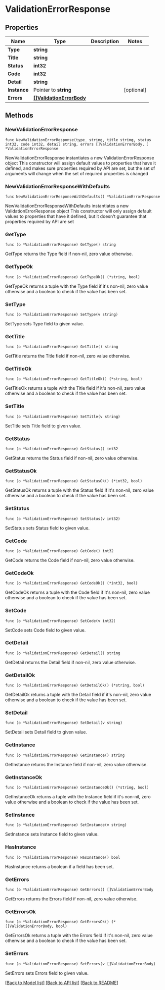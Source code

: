 # ValidationErrorResponse

## Properties

Name | Type | Description | Notes
------------ | ------------- | ------------- | -------------
**Type** | **string** |  | 
**Title** | **string** |  | 
**Status** | **int32** |  | 
**Code** | **int32** |  | 
**Detail** | **string** |  | 
**Instance** | Pointer to **string** |  | [optional] 
**Errors** | [**[]ValidationErrorBody**](ValidationErrorBody.md) |  | 

## Methods

### NewValidationErrorResponse

`func NewValidationErrorResponse(type_ string, title string, status int32, code int32, detail string, errors []ValidationErrorBody, ) *ValidationErrorResponse`

NewValidationErrorResponse instantiates a new ValidationErrorResponse object
This constructor will assign default values to properties that have it defined,
and makes sure properties required by API are set, but the set of arguments
will change when the set of required properties is changed

### NewValidationErrorResponseWithDefaults

`func NewValidationErrorResponseWithDefaults() *ValidationErrorResponse`

NewValidationErrorResponseWithDefaults instantiates a new ValidationErrorResponse object
This constructor will only assign default values to properties that have it defined,
but it doesn't guarantee that properties required by API are set

### GetType

`func (o *ValidationErrorResponse) GetType() string`

GetType returns the Type field if non-nil, zero value otherwise.

### GetTypeOk

`func (o *ValidationErrorResponse) GetTypeOk() (*string, bool)`

GetTypeOk returns a tuple with the Type field if it's non-nil, zero value otherwise
and a boolean to check if the value has been set.

### SetType

`func (o *ValidationErrorResponse) SetType(v string)`

SetType sets Type field to given value.


### GetTitle

`func (o *ValidationErrorResponse) GetTitle() string`

GetTitle returns the Title field if non-nil, zero value otherwise.

### GetTitleOk

`func (o *ValidationErrorResponse) GetTitleOk() (*string, bool)`

GetTitleOk returns a tuple with the Title field if it's non-nil, zero value otherwise
and a boolean to check if the value has been set.

### SetTitle

`func (o *ValidationErrorResponse) SetTitle(v string)`

SetTitle sets Title field to given value.


### GetStatus

`func (o *ValidationErrorResponse) GetStatus() int32`

GetStatus returns the Status field if non-nil, zero value otherwise.

### GetStatusOk

`func (o *ValidationErrorResponse) GetStatusOk() (*int32, bool)`

GetStatusOk returns a tuple with the Status field if it's non-nil, zero value otherwise
and a boolean to check if the value has been set.

### SetStatus

`func (o *ValidationErrorResponse) SetStatus(v int32)`

SetStatus sets Status field to given value.


### GetCode

`func (o *ValidationErrorResponse) GetCode() int32`

GetCode returns the Code field if non-nil, zero value otherwise.

### GetCodeOk

`func (o *ValidationErrorResponse) GetCodeOk() (*int32, bool)`

GetCodeOk returns a tuple with the Code field if it's non-nil, zero value otherwise
and a boolean to check if the value has been set.

### SetCode

`func (o *ValidationErrorResponse) SetCode(v int32)`

SetCode sets Code field to given value.


### GetDetail

`func (o *ValidationErrorResponse) GetDetail() string`

GetDetail returns the Detail field if non-nil, zero value otherwise.

### GetDetailOk

`func (o *ValidationErrorResponse) GetDetailOk() (*string, bool)`

GetDetailOk returns a tuple with the Detail field if it's non-nil, zero value otherwise
and a boolean to check if the value has been set.

### SetDetail

`func (o *ValidationErrorResponse) SetDetail(v string)`

SetDetail sets Detail field to given value.


### GetInstance

`func (o *ValidationErrorResponse) GetInstance() string`

GetInstance returns the Instance field if non-nil, zero value otherwise.

### GetInstanceOk

`func (o *ValidationErrorResponse) GetInstanceOk() (*string, bool)`

GetInstanceOk returns a tuple with the Instance field if it's non-nil, zero value otherwise
and a boolean to check if the value has been set.

### SetInstance

`func (o *ValidationErrorResponse) SetInstance(v string)`

SetInstance sets Instance field to given value.

### HasInstance

`func (o *ValidationErrorResponse) HasInstance() bool`

HasInstance returns a boolean if a field has been set.

### GetErrors

`func (o *ValidationErrorResponse) GetErrors() []ValidationErrorBody`

GetErrors returns the Errors field if non-nil, zero value otherwise.

### GetErrorsOk

`func (o *ValidationErrorResponse) GetErrorsOk() (*[]ValidationErrorBody, bool)`

GetErrorsOk returns a tuple with the Errors field if it's non-nil, zero value otherwise
and a boolean to check if the value has been set.

### SetErrors

`func (o *ValidationErrorResponse) SetErrors(v []ValidationErrorBody)`

SetErrors sets Errors field to given value.



[[Back to Model list]](../README.md#documentation-for-models) [[Back to API list]](../README.md#documentation-for-api-endpoints) [[Back to README]](../README.md)


